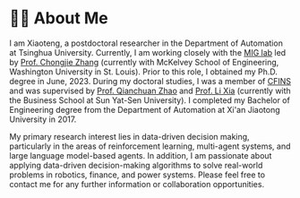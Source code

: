 # 👨‍🎓 About Me
I am Xiaoteng, a postdoctoral researcher in the Department of Automation at Tsinghua University. Currently, I am working closely with the [MIG lab](https://mig-ai.github.io/index.html) led by [Prof. Chongjie Zhang](http://cfins.au.tsinghua.edu.cn/personalhg/zhaoqc/) (currently with McKelvey School of Engineering, Washington University in St. Louis). Prior to this role, I obtained my Ph.D. degree in June, 2023. During my doctoral studies, I was a member of [CFINS](http://cfins.au.tsinghua.edu.cn/en/about/index.php) and was supervised by [Prof. Qianchuan Zhao](http://cfins.au.tsinghua.edu.cn/personalhg/zhaoqc/) and [Prof. Li Xia](http://bus.sysu.edu.cn/en/teacher/XiaLi) (currently with the Business School at Sun Yat-Sen University). I completed my Bachelor of Engineering degree from the Department of Automation at Xi'an Jiaotong University in 2017. 

My primary research interest lies in data-driven decision making, particularly in the areas of reinforcement learning, multi-agent systems, and large language model-based agents. In addition, I am passionate about applying data-driven decision-making algorithms to solve real-world problems in robotics, finance, and power systems. Please feel free to contact me for any further information or collaboration opportunities.